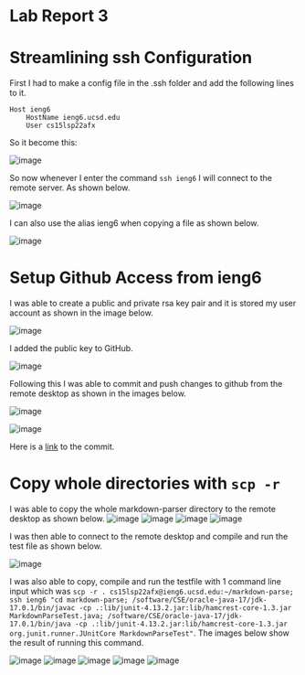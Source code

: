 # Lab Report 3

# Streamlining ssh Configuration
First I had to make a config file in the .ssh folder and add the following lines to it.
```
Host ieng6
    HostName ieng6.ucsd.edu
    User cs15lsp22afx
```
So it become this:

![image](config_file.png)

So now whenever I enter the command `ssh ieng6` I will connect to the remote server. As shown below.

![image](ssh_login_after_config.png)

I can also use the alias ieng6 when copying a file as shown below.

![image](copy_file.png)

# Setup Github Access from ieng6
I was able to create a public and private rsa key pair and it is stored my user account as shown in the image below.

![image](keys.png)

I added the public key to GitHub.

![image](github_keys.png)

Following this I was able to commit and push changes to github from the remote desktop as shown in the images below.

![image](git_commit.png)

![image](git_push.png)

Here is a [link](https://github.com/Gregory-Chan/cse15l-lab-reports/commit/865b5ab78b6fc3ef39aa3af96ca464ba9011431f) to the commit.

# Copy whole directories with `scp -r`
I was able to copy the whole markdown-parser directory to the remote desktop as shown below.
![image](copy1.png)
![image](copy2.png)
![image](copy3.png)
![image](copy4.png)

I was then able to connect to the remote desktop and compile and run the test file as shown below.

![image](run_after_copy.png)

I was also able to copy, compile and run the testfile with 1 command line input which was `scp -r . cs15lsp22afx@ieng6.ucsd.edu:~/markdown-parse; ssh ieng6 "cd markdown-parse; /software/CSE/oracle-java-17/jdk-17.0.1/bin/javac -cp .:lib/junit-4.13.2.jar:lib/hamcrest-core-1.3.jar MarkdownParseTest.java; /software/CSE/oracle-java-17/jdk-17.0.1/bin/java -cp .:lib/junit-4.13.2.jar:lib/hamcrest-core-1.3.jar org.junit.runner.JUnitCore MarkdownParseTest"`. The images below show the result of running this command.

![image](copy_and_run1.png)
![image](copy_and_run2.png)
![image](copy_and_run3.png)
![image](copy_and_run4.png)
![image](copy_and_run5.png)
